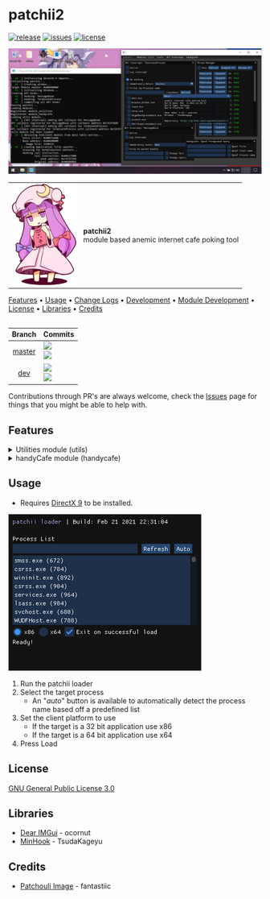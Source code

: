 # patchii2

[![release](https://img.shields.io/github/release/rogueeeee/patchii2?style=for-the-badge)](https://github.com/rogueeeee/patchii2/releases)
[![issues](https://img.shields.io/github/issues/rogueeeee/patchii2?style=for-the-badge)](https://github.com/rogueeeee/patchii2/issues)
[![license](https://img.shields.io/github/license/rogueeeee/patchii2?style=for-the-badge)](https://github.com/rogueeeee/patchii2/blob/master/LICENSE)

![](res/demoss.png)

<table>
    <tr>
        <td><img src="res/patchii_img_128x201.png"/></td>
        <td><b>patchii2</b><br>module based anemic internet cafe poking tool</td>
    </tr>
</table>

[Features](#Features) • [Usage](#Usage) • [Change Logs](change_logs.md) • [Development](development.md) • [Module Development](module_dev.md) • [License](#License) • [Libraries](#Libraries) • [Credits](#Credits)

## 

| Branch                                                      | Commits                                                                                           
|:-----------------------------------------------------------:|:------------------------------------------------------------------------------------------------------------------------------------------------------------------------------------------------------------------- |
| [master](https://github.com/rogueeeee/patchii2/tree/master) | ![](https://img.shields.io/github/last-commit/rogueeeee/patchii2/master?style=for-the-badge) <br> ![](https://img.shields.io/github/commits-since/rogueeeee/patchii2/latest/master?style=for-the-badge)             |
| [dev](https://github.com/rogueeeee/patchii2/tree/dev)       | ![](https://img.shields.io/github/last-commit/rogueeeee/patchii2/dev?style=for-the-badge) <br> ![](https://img.shields.io/github/commits-since/rogueeeee/patchii2/latest/dev?style=for-the-badge)   |

Contributions through PR's are always welcome, check the [Issues](https://github.com/rogueeeee/patchii2/issues) page for things that you might be able to help with.

## Features

<details>
<summary>Utilities module (utils)</summary>

* Thread Manager
    * Suspend
    * Resume
    * Terminate

* Windows API Intercept: TerminateProcess
    * Log calls
    * Immediately return
    * Filter by process name

* Windows API Intercept: MessageBoxA
    * Log calls
    * Immediately respond
    * Disable parent window handle
    * Modify text and caption

</details>

<details>
<summary>handyCafe module (handycafe)</summary>

* Spoof
    * Foreground Query
        * Application Title
        * Application Class Name
        * Application Process Name

</details>

## Usage
* Requires [DirectX 9](https://github.com/rogueeeee/patchii2/releases/tag/directx_installer) to be installed.

![](res/loader.png)
1. Run the patchii loader
2. Select the target process
    * An "*auto*" button is available to automatically detect the process name based off a predefined list
3. Set the client platform to use
    * If the target is a 32 bit application use x86
    * If the target is a 64 bit application use x64
4. Press Load

## License
[GNU General Public License 3.0](https://www.gnu.org/licenses/gpl-3.0.en.html)

## Libraries
* [Dear IMGui](https://github.com/ocornut/imgui) - ocornut
* [MinHook](https://github.com/TsudaKageyu/minhook) - TsudaKageyu

## Credits
* [Patchouli Image](https://www.deviantart.com/fantastiic/art/Chibi-Patchouli-Knownledge-Touhou-305044472) - fantastiic
